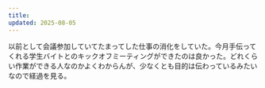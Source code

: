 ```yaml
---
title: 
updated: 2025-08-05
---
```


以前として会議参加していてたまってした仕事の消化をしていた。今月手伝ってくれる学生バイトとのキックオフミーティングができたのは良かった。どれくらい作業ができる人なのかよくわからんが、少なくとも目的は伝わっているみたいなので経過を見る。